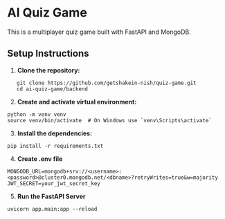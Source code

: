 # AI Quiz Game

This is a multiplayer quiz game built with FastAPI and MongoDB.

## Setup Instructions

1. **Clone the repository:**

```
   git clone https://github.com/getshakein-nish/quiz-game.git
   cd ai-quiz-game/backend
```

2. **Create and activate virtual environment:**
```
python -m venv venv
source venv/bin/activate  # On Windows use `venv\Scripts\activate`
```


3. **Install the dependencies:**
```
pip install -r requirements.txt
```

4. **Create .env file**

```
MONGODB_URL=mongodb+srv://<username>:<password>@cluster0.mongodb.net/<dbname>?retryWrites=true&w=majority
JWT_SECRET=your_jwt_secret_key
```


5. **Run the FastAPI Server**
```
uvicorn app.main:app --reload
```
